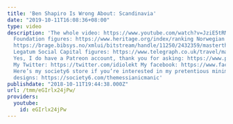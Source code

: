```yaml
---
title: 'Ben Shapiro Is Wrong About: Scandinavia'
date: "2019-10-11T16:08:36+08:00"
type: video
description: 'The whole video: https://www.youtube.com/watch?v=JziE5tRMO5Q Heritage
  Foundation figures: https://www.heritage.org/index/ranking Norwegian Gini coefficient:
  https://brage.bibsys.no/xmlui/bitstream/handle/11250/2432359/masterthesis.PDF?sequence=1
  Legatum Social Capital figures: https://www.telegraph.co.uk/travel/maps-and-graphics/mapped-the-worlds-most-and-least-sociable-countries/
  Yes, I do have a Patreon account, thank you for asking: https://www.patreon.com/themessianicmanic
  My Twitter: https://twitter.com/idiolekt My facebook: https://www.facebook.com/themessianicmanic/
  Here’s my society6 store if you’re interested in my pretentious minimalist poster
  designs: https://society6.com/themessianicmanic'
publishdate: "2018-10-11T19:44:38.000Z"
url: /tmm/eGIrlx24jPw/
providers:
  youtube:
    id: eGIrlx24jPw
---
```

